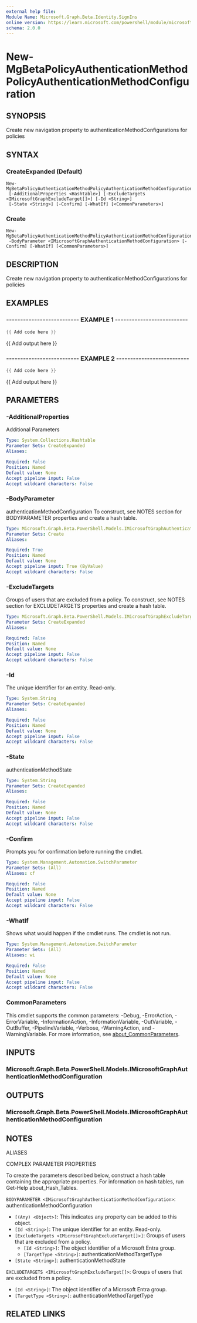 ```yaml
---
external help file:
Module Name: Microsoft.Graph.Beta.Identity.SignIns
online version: https://learn.microsoft.com/powershell/module/microsoft.graph.beta.identity.signins/new-mgbetapolicyauthenticationmethodpolicyauthenticationmethodconfiguration
schema: 2.0.0
---
```


# New-MgBetaPolicyAuthenticationMethodPolicyAuthenticationMethodConfiguration

## SYNOPSIS
Create new navigation property to authenticationMethodConfigurations for policies

## SYNTAX

### CreateExpanded (Default)
```
New-MgBetaPolicyAuthenticationMethodPolicyAuthenticationMethodConfiguration
 [-AdditionalProperties <Hashtable>] [-ExcludeTargets <IMicrosoftGraphExcludeTarget[]>] [-Id <String>]
 [-State <String>] [-Confirm] [-WhatIf] [<CommonParameters>]
```

### Create
```
New-MgBetaPolicyAuthenticationMethodPolicyAuthenticationMethodConfiguration
 -BodyParameter <IMicrosoftGraphAuthenticationMethodConfiguration> [-Confirm] [-WhatIf] [<CommonParameters>]
```

## DESCRIPTION
Create new navigation property to authenticationMethodConfigurations for policies

## EXAMPLES

### -------------------------- EXAMPLE 1 --------------------------
```powershell
{{ Add code here }}
```

{{ Add output here }}

### -------------------------- EXAMPLE 2 --------------------------
```powershell
{{ Add code here }}
```

{{ Add output here }}

## PARAMETERS

### -AdditionalProperties
Additional Parameters

```yaml
Type: System.Collections.Hashtable
Parameter Sets: CreateExpanded
Aliases:

Required: False
Position: Named
Default value: None
Accept pipeline input: False
Accept wildcard characters: False
```

### -BodyParameter
authenticationMethodConfiguration
To construct, see NOTES section for BODYPARAMETER properties and create a hash table.

```yaml
Type: Microsoft.Graph.Beta.PowerShell.Models.IMicrosoftGraphAuthenticationMethodConfiguration
Parameter Sets: Create
Aliases:

Required: True
Position: Named
Default value: None
Accept pipeline input: True (ByValue)
Accept wildcard characters: False
```

### -ExcludeTargets
Groups of users that are excluded from a policy.
To construct, see NOTES section for EXCLUDETARGETS properties and create a hash table.

```yaml
Type: Microsoft.Graph.Beta.PowerShell.Models.IMicrosoftGraphExcludeTarget[]
Parameter Sets: CreateExpanded
Aliases:

Required: False
Position: Named
Default value: None
Accept pipeline input: False
Accept wildcard characters: False
```

### -Id
The unique identifier for an entity.
Read-only.

```yaml
Type: System.String
Parameter Sets: CreateExpanded
Aliases:

Required: False
Position: Named
Default value: None
Accept pipeline input: False
Accept wildcard characters: False
```

### -State
authenticationMethodState

```yaml
Type: System.String
Parameter Sets: CreateExpanded
Aliases:

Required: False
Position: Named
Default value: None
Accept pipeline input: False
Accept wildcard characters: False
```

### -Confirm
Prompts you for confirmation before running the cmdlet.

```yaml
Type: System.Management.Automation.SwitchParameter
Parameter Sets: (All)
Aliases: cf

Required: False
Position: Named
Default value: None
Accept pipeline input: False
Accept wildcard characters: False
```

### -WhatIf
Shows what would happen if the cmdlet runs.
The cmdlet is not run.

```yaml
Type: System.Management.Automation.SwitchParameter
Parameter Sets: (All)
Aliases: wi

Required: False
Position: Named
Default value: None
Accept pipeline input: False
Accept wildcard characters: False
```

### CommonParameters
This cmdlet supports the common parameters: -Debug, -ErrorAction, -ErrorVariable, -InformationAction, -InformationVariable, -OutVariable, -OutBuffer, -PipelineVariable, -Verbose, -WarningAction, and -WarningVariable. For more information, see [about_CommonParameters](http://go.microsoft.com/fwlink/?LinkID=113216).

## INPUTS

### Microsoft.Graph.Beta.PowerShell.Models.IMicrosoftGraphAuthenticationMethodConfiguration

## OUTPUTS

### Microsoft.Graph.Beta.PowerShell.Models.IMicrosoftGraphAuthenticationMethodConfiguration

## NOTES

ALIASES

COMPLEX PARAMETER PROPERTIES

To create the parameters described below, construct a hash table containing the appropriate properties. For information on hash tables, run Get-Help about_Hash_Tables.


`BODYPARAMETER <IMicrosoftGraphAuthenticationMethodConfiguration>`: authenticationMethodConfiguration
  - `[(Any) <Object>]`: This indicates any property can be added to this object.
  - `[Id <String>]`: The unique identifier for an entity. Read-only.
  - `[ExcludeTargets <IMicrosoftGraphExcludeTarget[]>]`: Groups of users that are excluded from a policy.
    - `[Id <String>]`: The object identifier of a Microsoft Entra group.
    - `[TargetType <String>]`: authenticationMethodTargetType
  - `[State <String>]`: authenticationMethodState

`EXCLUDETARGETS <IMicrosoftGraphExcludeTarget[]>`: Groups of users that are excluded from a policy.
  - `[Id <String>]`: The object identifier of a Microsoft Entra group.
  - `[TargetType <String>]`: authenticationMethodTargetType

## RELATED LINKS

